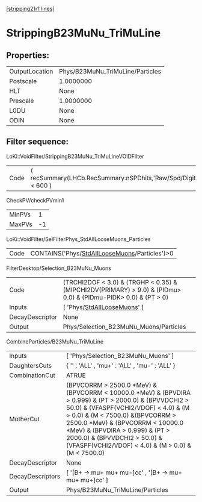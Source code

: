 [[stripping21r1 lines]](./stripping21r1-index)

# StrippingB23MuNu_TriMuLine

## Properties:

|                |                                  |
|----------------|----------------------------------|
| OutputLocation | Phys/B23MuNu_TriMuLine/Particles |
| Postscale      | 1.0000000                        |
| HLT            | None                             |
| Prescale       | 1.0000000                        |
| L0DU           | None                             |
| ODIN           | None                             |

## Filter sequence:

LoKi::VoidFilter/StrippingB23MuNu_TriMuLineVOIDFilter

|      |                                                                  |
|------|------------------------------------------------------------------|
| Code | ( recSummary(LHCb.RecSummary.nSPDhits,'Raw/Spd/Digits') \< 600 ) |

CheckPV/checkPVmin1

|        |     |
|--------|-----|
| MinPVs | 1   |
| MaxPVs | -1  |

LoKi::VoidFilter/SelFilterPhys_StdAllLooseMuons_Particles

|      |                                                                                                    |
|------|----------------------------------------------------------------------------------------------------|
| Code | CONTAINS('Phys/[StdAllLooseMuons](./stripping21r1-commonparticles-stdallloosemuons)/Particles')\>0 |

FilterDesktop/Selection_B23MuNu_Muons

|                 |                                                                                                                     |
|-----------------|---------------------------------------------------------------------------------------------------------------------|
| Code            | (TRCHI2DOF \< 3.0) & (TRGHP \< 0.35) & (MIPCHI2DV(PRIMARY) \> 9.0) & (PIDmu\> 0.0) & (PIDmu-PIDK\> 0.0) & (PT \> 0) |
| Inputs          | [ 'Phys/[StdAllLooseMuons](./stripping21r1-commonparticles-stdallloosemuons)' ]                                   |
| DecayDescriptor | None                                                                                                                |
| Output          | Phys/Selection_B23MuNu_Muons/Particles                                                                              |

CombineParticles/B23MuNu_TriMuLine

|                  |                                                                                                                                                                                                                                                                                                                                                                  |
|------------------|------------------------------------------------------------------------------------------------------------------------------------------------------------------------------------------------------------------------------------------------------------------------------------------------------------------------------------------------------------------|
| Inputs           | [ 'Phys/Selection_B23MuNu_Muons' ]                                                                                                                                                                                                                                                                                                                             |
| DaughtersCuts    | { '' : 'ALL' , 'mu+' : 'ALL' , 'mu-' : 'ALL' }                                                                                                                                                                                                                                                                                                                   |
| CombinationCut   | ATRUE                                                                                                                                                                                                                                                                                                                                                            |
| MotherCut        | (BPVCORRM \> 2500.0 \*MeV) & (BPVCORRM \< 10000.0 \*MeV) & (BPVDIRA \> 0.999) & (PT \> 2000.0) & (BPVVDCHI2 \> 50.0) & (VFASPF(VCHI2/VDOF) \< 4.0) & (M \> 0.0) & (M \< 7500.0) &(BPVCORRM \> 2500.0 \*MeV) & (BPVCORRM \< 10000.0 \*MeV) & (BPVDIRA \> 0.999) & (PT \> 2000.0) & (BPVVDCHI2 \> 50.0) & (VFASPF(VCHI2/VDOF) \< 4.0) & (M \> 0.0) & (M \< 7500.0) |
| DecayDescriptor  | None                                                                                                                                                                                                                                                                                                                                                             |
| DecayDescriptors | [ '[B+ -\> mu+ mu+ mu-]cc' , '[B+ -\> mu+ mu+ mu+]cc' ]                                                                                                                                                                                                                                                                                                    |
| Output           | Phys/B23MuNu_TriMuLine/Particles                                                                                                                                                                                                                                                                                                                                 |
